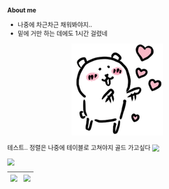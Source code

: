 <!--
**jupiter6676/jupiter6676** is a ✨ _special_ ✨ repository because its `README.md` (this file) appears on your GitHub profile.

Here are some ideas to get you started:

- 🔭 I’m currently working on ...
- 🌱 I’m currently learning ...
- 👯 I’m looking to collaborate on ...
- 🤔 I’m looking for help with ...
- 💬 Ask me about ...
- 📫 How to reach me: ...
- 😄 Pronouns: ...
- ⚡ Fun fact: ...
-->

**About me**

- 나중에 차근차근 채워봐야지..
- 밑에 거만 하는 데에도 1시간 걸렸네

<p align="center">
    <img src = "README.assets/농담곰.png">
</p>


테스트.. 정렬은 나중에 테이블로 고쳐야지
골드 가고싶다
<img align='center' src="http://mazassumnida.wtf/api/v2/generate_badge?boj=jupiter6676">

<img align='center' src="http://mazassumnida.wtf/api/mini/generate_badge?boj=jupiter6676">

<table>
    <thead>
        <tr>
            <th><img align="center" src="https://github-readme-stats.vercel.app/api?username=jupiter6676&show_icons=true&theme=dracula" style="max-width: 100%;"></th>                <th><img align="center" src="https://github-readme-stats.vercel.app/api/top-langs/?username=jupiter6676&layout=compact&theme=dracula" style="max-width: 100%;"></th>
        </tr>
    </thead>
</table>
